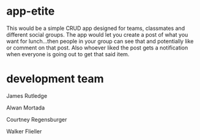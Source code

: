 # app-etite
This would be a simple CRUD app designed for teams, classmates and different social groups. The app would let you create a post of what you want for lunch…then people in your group can see that and potentially like or comment on that post. Also whoever liked the post gets a notification when everyone is going out to get that said item.

# development team

James Rutledge

Alwan Mortada

Courtney Regensburger

Walker Flieller
